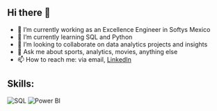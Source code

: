 ## Hi there 👋

- 🔭 I’m currently working as an Excellence Engineer in Softys Mexico
- 🌱 I’m currently learning SQL and Python
- 👯 I’m looking to collaborate on data analytics projects and insights
- 💬 Ask me about sports, analytics, movies, anything else
- 📫 How to reach me: via email, [LinkedIn](https://www.linkedin.com/in/camilo-manzur-4b7137a8/)

## Skills:

![SQL](https://img.shields.io/badge/SQL-black?style=for-the-badge&logo=mysql&logocolor=white)
![Power BI](https://img.shields.io/badge/Power%20BI-black?style=for-the-badge&logo=power-bi&logocolor=white)
